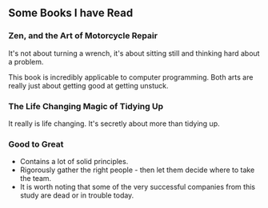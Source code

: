 ## Some Books I have Read

### Zen, and the Art of Motorcycle Repair

It's not about turning a wrench, it's about sitting still and thinking hard about a problem.

This book is incredibly applicable to computer programming. Both arts are really just about getting good at getting unstuck.

### The Life Changing Magic of Tidying Up

It really is life changing. It's secretly about more than tidying up.

### Good to Great

- Contains a lot of solid principles.
- Rigorously gather the right people - then let them decide where to take the team.
- It is worth noting that some of the very successful companies from this study are dead or in trouble today.